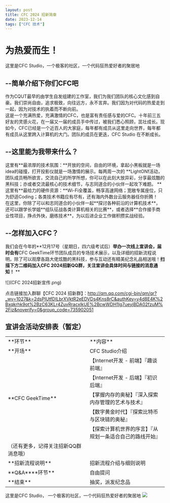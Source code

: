 ```yaml
---
layout: post
title: CFC 2024 招新简章
date: 2023-12-14
tags: ["CFC 技术"]
---
```


# 为热爱而生！

这里是CFC Studio，一个极客的社区，一个代码狂热爱好者的聚居地

## **--简单介绍下你们CFC吧**

<section>作为CQUT最早的由学生自发组建的工作室，我们为我们团队的核心文化感到自豪。我们崇尚自由，追求极致，向往远方，永不言弃。我们因为对代码的热爱走到一起，因为对技术的执着而不断向前。</section>

<section>这是一个充满热爱，充满激情的CFC，也是富有责任感与爱的CFC。十年前三五好友的灵感火花，在一届又一届的成员手中传过，被我们悉心照顾，茁壮成长。现如今，CFC已经是一个近百人的大家庭，每年都有成员从这里走向世界，每年都有成员从这里跨入计算机的大门。团队的成员在更迭，CFC Studio 在不断成长。</section>

<section></section>

<section></section>

<section></section>

<section>

## **--这里能为我带来什么？**

<section>这里有**最浓厚的技术氛围：**开放的空间，自由的环境，拿起小黑板就是一场idea的碰撞，打开投影仪就是一场激情的展示。每两周一次的 **LightON</strong ><strong>!</strong >活动，团队成员畅所欲言，交流自己的所学所想，你可以在此刻大放异彩，分享最炫酷的黑科技；亦或者交流最核心的技术细节，与志同道合的小伙伴一起攻下难题。
**</strong></section><section>这里有**最给力的硬件资源：**Wi-Fi全覆盖，畅享高速网络；宽敞专属座位，只为舒适Coding；各类技术书籍应有尽有，还有海内外数台云服务器任你折腾！</section><section>在这里，你除了可以和志同道合的小伙伴一起**探讨各种前沿的计算机技术**，还可以跟学长学姐**组队征战各类计算机相关的比赛**，或者选择**合作接手商业性项目，挣点外快，磨练技术**，为以后进企业工作做积攒实战经验。</section><section></section><section></section></section>

<section>

## **--怎样加入CFC？**

我们会在今年的**12月17号（星期日，四六级考试后）**举办一次线上宣讲会，届时会有**CFC GeekTime</strong >环节团队成员的专场技术展示，以及详细的招新流程说明，除了可以观摩各路大佬炫酷的黑科技，参与互动还有精美纪念礼品相送哦！<strong>扫描下方二维码加入CFC
2024招新QQ群，关注宣讲会具体时间与链接的消息通知！</strong >
**</strong>

</section>

[]()![](CFC 2024招新宣传.png)

点击链接加入群聊【CFC 2024 招新群】：http://qm.qq.com/cgi-bin/qm/qr?_wv=1027&k=2dsPIUtfDILbrXVktR2eEDVDs4Kns8rC&authKey=y4d8E4K%2Bxqkrhk9ot%2BzC63KLr4ZuvRracxlkUE%2BcwWDH1Ig7ueyjBDA02fzuM%2Fiz&noverify=0&group_code=735902051

</strong></strong></strong></section>  

## **宣讲会活动安排表（暂定）**

<table cellspacing="0" cellpadding="0">
<tbody>
<tr>
<td valign="top" width="170">**环节**</td>
<td valign="top" width="479">**内容**</td>
</tr>
<tr>
<td valign="top" width="170">**开场**</td>
<td valign="top" width="479">CFC Studio介绍</td>
</tr>

<tr>
<td rowspan="5" width="170">**CFC GeekTime**</td>
<td valign="top" width="479">【Internet开发 - 前端】『趣谈前端』</td>
</tr>
<tr>
<td valign="top" width="479">【Internet开发 - 后端】『初识后端』</td>
</tr>
<tr>
<td valign="top" width="479">【掌握内存的奥秘】『深入探索内存管理的艺术与技术』</td>
</tr>
<tr>
<td valign="top" width="479">【数字黄金时代】『探索比特币与区块链的奥秘』</td>
</tr>
<tr>
<td valign="top" width="479">【探索计算机世界的序言】『从规划一条适合自己的路线开始』</td>
</tr>
<tr>
<td valign="top" width="479">（还有更多，记得关注招新QQ群消息哦）</td>
</tr>
<tr>
<td valign="top" width="170">**招新流程说明**</td>
<td valign="top" width="479">招新流程介绍与细则说明</td>
</tr>
<tr>
<td valign="top" width="170">**Q&A****环节**</td>
<td valign="top" width="479">自由提问</td>
</tr>
<tr>
<td valign="top" width="170">**结束**</td>
<td valign="top" width="479">抽奖，派发纪念品</td>
</tr>
</tbody>
</table>

这里是CFC Studio， 一个极客的社区，一个代码狂热爱好者的聚居地
![](CFClogo_horizon.png)

 